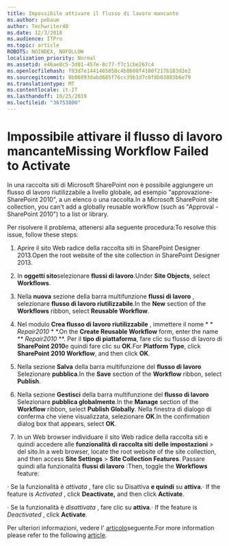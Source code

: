```yaml
---
title: Impossibile attivare il flusso di lavoro mancante
ms.author: pebaum
author: Techwriter40
ms.date: 12/3/2018
ms.audience: ITPro
ms.topic: article
ROBOTS: NOINDEX, NOFOLLOW
localization_priority: Normal
ms.assetid: e46ae8c5-3d81-457e-8c77-f7c1cbe267c4
ms.openlocfilehash: f03d7e1441465050c4b0608f4100f217b183d2e2
ms.sourcegitcommit: 0b06093dabd685f76cc39b1d7c0f8b03883b6e79
ms.translationtype: MT
ms.contentlocale: it-IT
ms.lasthandoff: 10/25/2019
ms.locfileid: "36753800"
---
```

# <a name="missing-workflow-failed-to-activate"></a><span data-ttu-id="33839-102">Impossibile attivare il flusso di lavoro mancante</span><span class="sxs-lookup"><span data-stu-id="33839-102">Missing Workflow Failed to Activate</span></span>

<span data-ttu-id="33839-103">In una raccolta siti di Microsoft SharePoint non è possibile aggiungere un flusso di lavoro riutilizzabile a livello globale, ad esempio "approvazione-SharePoint 2010", a un elenco o una raccolta.</span><span class="sxs-lookup"><span data-stu-id="33839-103">In a Microsoft SharePoint site collection, you can't add a globally reusable workflow (such as "Approval - SharePoint 2010") to a list or library.</span></span>
  
<span data-ttu-id="33839-104">Per risolvere il problema, attenersi alla seguente procedura:</span><span class="sxs-lookup"><span data-stu-id="33839-104">To resolve this issue, follow these steps:</span></span> 
  
1. <span data-ttu-id="33839-105">Aprire il sito Web radice della raccolta siti in SharePoint Designer 2013.</span><span class="sxs-lookup"><span data-stu-id="33839-105">Open the root website of the site collection in SharePoint Designer 2013.</span></span>
  
2. <span data-ttu-id="33839-106">In **oggetti sito**selezionare **flussi di lavoro**.</span><span class="sxs-lookup"><span data-stu-id="33839-106">Under **Site Objects**, select **Workflows**.</span></span> 
  
3. <span data-ttu-id="33839-107">Nella **nuova** sezione della barra multifunzione **flussi di lavoro** , selezionare **flusso di lavoro riutilizzabile**.</span><span class="sxs-lookup"><span data-stu-id="33839-107">In the **New** section of the **Workflows** ribbon, select **Reusable Workflow**.</span></span> 
  
4. <span data-ttu-id="33839-108">Nel modulo **Crea flusso di lavoro riutilizzabile** , immettere il nome \* \* *Repair2010* \* \*.</span><span class="sxs-lookup"><span data-stu-id="33839-108">On the **Create Reusable Workflow** form, enter the name \*\* *Repair2010* \*\*.</span></span> <span data-ttu-id="33839-109">Per il **tipo di piattaforma**, fare clic su flusso di lavoro di **SharePoint 2010**e quindi fare clic su **OK**.</span><span class="sxs-lookup"><span data-stu-id="33839-109">For **Platform Type**, click **SharePoint 2010 Workflow**, and then click **OK**.</span></span> 
  
1. <span data-ttu-id="33839-110">Nella sezione **Salva** della barra multifunzione del **flusso di lavoro** Selezionare **pubblica**.</span><span class="sxs-lookup"><span data-stu-id="33839-110">In the **Save** section of the **Workflow** ribbon, select **Publish**.</span></span> 
  
2. <span data-ttu-id="33839-111">Nella sezione **Gestisci** della barra multifunzione del **flusso di lavoro** Selezionare **pubblica globalmente**.</span><span class="sxs-lookup"><span data-stu-id="33839-111">In the **Manage** section of the **Workflow** ribbon, select **Publish Globally**.</span></span> <span data-ttu-id="33839-112">Nella finestra di dialogo di conferma che viene visualizzata, selezionare **OK**.</span><span class="sxs-lookup"><span data-stu-id="33839-112">In the confirmation dialog box that appears, select **OK**.</span></span> 
  
3. <span data-ttu-id="33839-113">In un Web browser individuare il sito Web radice della raccolta siti e quindi accedere alle **funzionalità di raccolta siti** **delle impostazioni** \> del sito.</span><span class="sxs-lookup"><span data-stu-id="33839-113">In a web browser, locate the root website of the site collection, and then access **Site Settings** \> **Site Collection Features**.</span></span> <span data-ttu-id="33839-114">Passare quindi alla funzionalità **flussi di lavoro** :</span><span class="sxs-lookup"><span data-stu-id="33839-114">Then, toggle the **Workflows** feature:</span></span> 
  
<span data-ttu-id="33839-115">· Se la funzionalità è *attivata* , fare clic su Disattiva **e quindi** su **attiva**.</span><span class="sxs-lookup"><span data-stu-id="33839-115">· If the feature is  *Activated*  , click **Deactivate,** and then click **Activate**.</span></span> 
  
<span data-ttu-id="33839-116">· Se la funzionalità è *disattivata* , fare clic su **attiva**.</span><span class="sxs-lookup"><span data-stu-id="33839-116">· If the feature is  *Deactivated*  , click **Activate**.</span></span> 
  
<span data-ttu-id="33839-117">Per ulteriori informazioni, vedere l' [articolo](https://go.microsoft.com/fwlink/?linkid=2047770&amp;clcid=0x409)seguente.</span><span class="sxs-lookup"><span data-stu-id="33839-117">For more information please refer to the following [article](https://go.microsoft.com/fwlink/?linkid=2047770&amp;clcid=0x409).</span></span>
  

